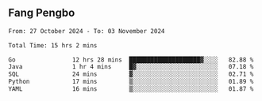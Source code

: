 ## Fang Pengbo

<!--START_SECTION:waka-->

```txt
From: 27 October 2024 - To: 03 November 2024

Total Time: 15 hrs 2 mins

Go                12 hrs 28 mins  ████████████████████▓░░░░   82.88 %
Java              1 hr 4 mins     █▓░░░░░░░░░░░░░░░░░░░░░░░   07.18 %
SQL               24 mins         ▓░░░░░░░░░░░░░░░░░░░░░░░░   02.71 %
Python            17 mins         ▒░░░░░░░░░░░░░░░░░░░░░░░░   01.89 %
YAML              16 mins         ▒░░░░░░░░░░░░░░░░░░░░░░░░   01.87 %
```

<!--END_SECTION:waka-->